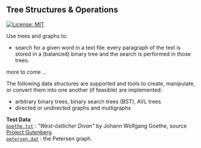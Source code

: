 ## Tree Structures & Operations
[![License: MIT](https://img.shields.io/badge/License-MIT-yellow.svg)](./LICENSE)

Use trees and graphs to: 
* search for a given word in a text file: every paragraph of the text is stored in a (balanced) binary tree and the search is performed in those trees.

more to come ...

The following data structures are supported and tools to create, manipulate, or convert them into one another (if feasible) are implemented:
* arbitrary binary trees, binary search trees (BST), AVL trees<br />
* directed or undirected graphs and multigraphs

**Test Data**<br />
[`Goethe.txt`](./data/Goethe.txt) : *"West-östlicher Divan"* by Johann Wolfgang Goethe, source [Project Gutenberg](https://www.gutenberg.org).<br />
[`petersen.dat`](./data/petersen.dat) : the Petersen graph.
